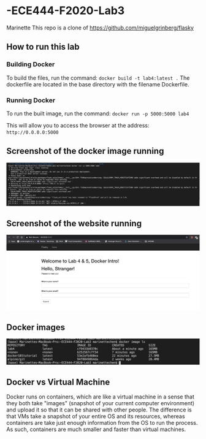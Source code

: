 # -ECE444-F2020-Lab3
Marinette
This repo is a clone of https://github.com/miguelgrinberg/flasky

## How to run this lab

### Building Docker
To build the files, run the command:
`docker build -t lab4:latest .`
The dockerfile are located in the base directory with the filename Dockerfile.

### Running Docker
To run the built image, run the command:
`docker run -p 5000:5000 lab4`

This will allow you to access the browser at the address:
`http://0.0.0.0:5000`

## Screenshot of the docker image running
![Activity 1 Screenshot](/images/image1.PNG)

## Screenshot of the website running
![Activity 2 Screenshot](/images/image2.PNG)

## Docker images
![Activity 2 Screenshot](/images/image3.PNG)

## Docker vs Virtual Machine
Docker runs on containers, which are like a virtual machine in a sense that they both take "images" (snapshot of your current computer environment) and upload it so that it can be shared with other people. The difference is that VMs take a snapshot of your entire OS and its resources, whereas containers are take just enough information from the OS to run the process. As such, containers are much smaller and faster than virtual machines.



